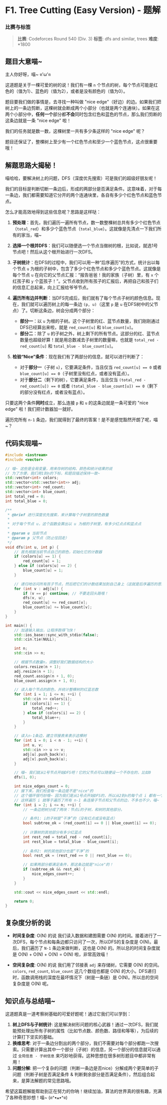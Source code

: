 # F1. Tree Cutting (Easy Version) - 题解

### 比赛与标签
> **比赛**: Codeforces Round 540 (Div. 3)
> **标签**: dfs and similar, trees
> **难度**: *1800

## 题目大意喵~
主人你好呀，喵~ ฅ'ω'ฅ

这道题是关于一棵可爱的树的说！我们有一棵 `n` 个节点的树，每个节点可能是红色的（值为1）、蓝色的（值为2），或者是没有颜色的（值为0）。

题目要我们做的事情是，去寻找一种叫做 "nice edge"（好边）的边。如果我们把树上的一条边剪断，这棵树就会断成两个小部分（也就是两个连通块）。如果在这两个小部分中，**任何一个**部分都**不会**同时包含红色和蓝色的节点，那么我们剪断的这条边就是一条 "nice edge" 啦！

我们的任务就是数一数，这棵树里一共有多少条这样的 "nice edge" 呢？

题目还保证了，整棵树上至少有一个红色节点和至少一个蓝色节点，这点很重要哦！

## 解题思路大揭秘！
喵哈哈，要解决树上的问题，DFS（深度优先搜索）可是我们的超级好朋友呢！

我们的目标是判断切断一条边后，形成的两部分是否满足条件。这意味着，对于每一条边，我们都需要知道它分开的两个连通块里，各自有多少个红色节点和蓝色节点。

怎么才能高效地得到这些信息呢？思路是这样哒：

1.  **预处理**：首先，我们遍历一遍所有节点，数一数整棵树总共有多少个红色节点（`total_red`）和多少个蓝色节点（`total_blue`）。这就像是先清点一下我们所有的家当，喵~

2.  **选择一个根并DFS**：我们可以随便选一个节点当做树的根，比如说，就选1号节点吧！然后从这个根开始进行一次DFS。

3.  **子树统计**：在DFS的过程中，我们可以用一种“后序遍历”的方式，统计出以每个节点 `u` 为根的子树中，包含了多少个红色节点和多少个蓝色节点。这就像是每个节点 `u` 在向它的父节点汇报：“报告爸爸！我的家族（子树）里，有 `x` 个红孩子和 `y` 个蓝孩子！”。父节点收到所有孩子的汇报后，再把自己和孩子们的信息汇总起来，向上汇报给爷爷节点。

4.  **遍历所有边并判断**：当DFS完成后，我们就有了每个节点子树的颜色信息。现在，我们就可以遍历树上的每一条边 `(p, u)`（这里 `p` 是 `u` 在DFS树中的父节点）了。切断这条边，树会分成两个部分：
    *   **部分一**：以 `u` 为根的子树。这个子树里的红、蓝节点数量，我们刚刚通过DFS已经算出来啦，就是 `red_count[u]` 和 `blue_count[u]`。
    *   **部分二**：除了 `u` 的子树之外，树上剩下的所有节点。这部分的红、蓝节点数量也超级好算！就是用总数减去子树里的数量嘛，也就是 `total_red - red_count[u]` 和 `total_blue - blue_count[u]`。

5.  **检验“Nice”条件**：现在我们有了两部分的信息，就可以进行判断了：
    *   对于**部分一**（子树 `u`），它要满足条件，当且仅当 `red_count[u] == 0` 或者 `blue_count[u] == 0`（子树里没有红点，或者没有蓝点）。
    *   对于**部分二**（剩下的树），它要满足条件，当且仅当 `(total_red - red_count[u]) == 0` 或者 `(total_blue - blue_count[u]) == 0`（剩下的部分没有红点，或者没有蓝点）。

只要这两个条件**同时**成立，那么连接 `p` 和 `u` 的这条边就是一条可爱的 "nice edge" 啦！我们把计数器加一就好。

遍历完所有 `n-1` 条边，我们就得到了最终的答案！是不是感觉豁然开朗了呢，喵~？

## 代码实现喵~
```cpp
#include <iostream>
#include <vector>

// 喵~ 这些是全局变量，用来存树的结构、颜色和统计结果的说
// 为了方便，我们用1到n的下标，和题目描述保持一致~
std::vector<int> colors;
std::vector<std::vector<int>> adj;
std::vector<int> red_count;
std::vector<int> blue_count;
int total_red = 0;
int total_blue = 0;

/**
 * @brief 进行深度优先搜索，来计算每个子树里的颜色数量
 * 
 * 对于每个节点 u，这个函数会算出以 u 为根的子树里，有多少红点点和蓝点点
 * 
 * @param u 当前节点
 * @param p 父节点（防止往回走）
 */
void dfs(int u, int p) {
    // 首先根据当前节点自己的颜色，初始化它的计数器
    if (colors[u] == 1) {
        red_count[u] = 1;
    } else if (colors[u] == 2) {
        blue_count[u] = 1;
    }

    // 递归地访问所有孩子节点，然后把它们的计数结果加到自己身上（这就是后序遍历的思想喵~）
    for (int v : adj[u]) {
        if (v == p) continue; // 不要走回头路哦！
        dfs(v, u);
        red_count[u] += red_count[v];
        blue_count[u] += blue_count[v];
    }
}

int main() {
    // 加速输入输出，让程序跑得飞快！
    std::ios_base::sync_with_stdio(false);
    std::cin.tie(NULL);

    int n;
    std::cin >> n;

    // 根据节点数量n，调整好我们数据结构的大小
    colors.resize(n + 1);
    adj.resize(n + 1);
    red_count.assign(n + 1, 0);
    blue_count.assign(n + 1, 0);

    // 读入每个节点的颜色，并统计整棵树的红蓝总数
    for (int i = 1; i <= n; ++i) {
        std::cin >> colors[i];
        if (colors[i] == 1) {
            total_red++;
        } else if (colors[i] == 2) {
            total_blue++;
        }
    }

    // 读入n-1条边，建立邻接表来表示这棵树
    for (int i = 0; i < n - 1; ++i) {
        int u, v;
        std::cin >> u >> v;
        adj[u].push_back(v);
        adj[v].push_back(u);
    }

    // 喵~ 我们就从1号节点开始DFS吧！它的父节点可以随便设一个不存在的，比如0
    dfs(1, 0);

    int nice_edges_count = 0;
    // 接下来，我们检查每一条边是不是"nice"的
    // 这个循环很巧妙哦~ 因为我们是从1号点开始DFS的，所以从2到n的每个点 i 都有一个唯一的父节点。
    // 这样遍历 i 就等于遍历了所有 n-1 条连接子节点和父节点的边，不多也不少，喵~
    for (int i = 2; i <= n; ++i) {
        // 一条边把树分成了两块：节点i的子树，和树的其他部分。

        // 条件1: i的子树是“干净”的（没有红点或没有蓝点）
        bool subtree_ok = (red_count[i] == 0 || blue_count[i] == 0);
        
        // 计算树的其他部分有多少红蓝点
        int rest_red = total_red - red_count[i];
        int rest_blue = total_blue - blue_count[i];
        
        // 条件2: 树的其他部分也是“干净”的
        bool rest_ok = (rest_red == 0 || rest_blue == 0);

        // 如果两部分都满足条件，那这条边就是"nice"的！
        if (subtree_ok && rest_ok) {
            nice_edges_count++;
        }
    }

    std::cout << nice_edges_count << std::endl;

    return 0;
}
```

## 复杂度分析的说
- **时间复杂度**: O(N) 的说
  我们读入数据和建图需要 O(N) 的时间。接着进行了一次DFS，每个节点和每条边都只访问了一次，所以DFS的复杂度是 O(N)。最后，我们遍历了 `N-1` 条边来做判断，这也是 O(N) 的。所以总的时间复杂度就是 O(N) + O(N) + O(N) = O(N) 啦，非常高效喵！

- **空间复杂度**: O(N) 的说
  我们用了邻接表 `adj` 来存储树，它需要 O(N) 的空间。`colors`, `red_count`, `blue_count` 这几个数组也都是 O(N) 的大小。DFS递归时，函数调用栈的深度在最坏情况下（树是一条链）是 O(N)。所以总的空间复杂度是 O(N) 呢。

## 知识点与总结喵~
这道题真是一道考察树基础的可爱好题呢！通过它我们可以学到：

1.  **树上DFS与子树统计**: 这是解决树形问题的核心武器！通过一次DFS，我们就能预处理出所有子树的属性（比如节点数、颜色数、路径和等等），为后续的计算打下坚实的基础。
2.  **换维思考**: 对于一条边分割出的两个部分，我们不需要对每个部分都跑一次搜索。只需要计算出其中一个部分（子树）的信息，另一个部分的信息就可以通过 `全局信息 - 子树信息` 来巧妙地获得。这种思想在很多树形题目中都非常有用！
3.  **问题分解**: 把一个复杂的问题（判断一条边是否nice）分解成两个更简单的子问题（判断子树是否满足条件 & 判断剩余部分是否满足条件），然后组合起来，是算法解题的常见思路哦。

希望这篇题解能帮助到正在努力的你呐！继续加油，算法的世界真的很有趣，充满了各种奇思妙想！喵~ (ฅ^•ﻌ•^ฅ)